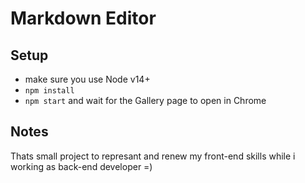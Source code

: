 # Markdown Editor

## Setup

- make sure you use Node v14+
- `npm install`
- `npm start` and wait for the Gallery page to open in Chrome

## Notes

Thats small project to represant and renew my front-end skills while i working as back-end developer =)

